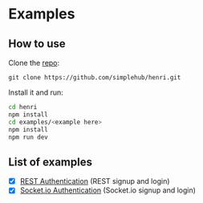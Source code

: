 
# Examples

## How to use

Clone the [repo](https://github.com/simplehub/henri.git):

```
git clone https://github.com/simplehub/henri.git
```

Install it and run:

```bash
cd henri
npm install
cd examples/<example here>
npm install
npm run dev
```

## List of examples

- [x] [REST Authentication](https://github.com/simplehub/henri/examples/rest-authentication) (REST signup and login)
- [x] [Socket.io Authentication](https://github.com/simplehub/henri/examples/socketio-authentication) (Socket.io signup and login)